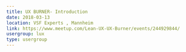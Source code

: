 ```yaml
---
title: UX BURNER- Introduction
date: 2018-03-13
location: VSF Experts , Mannheim
link: https://www.meetup.com/Lean-UX-UX-Burner/events/244929844/
usergroup: lux
type: usergroup
---
```


